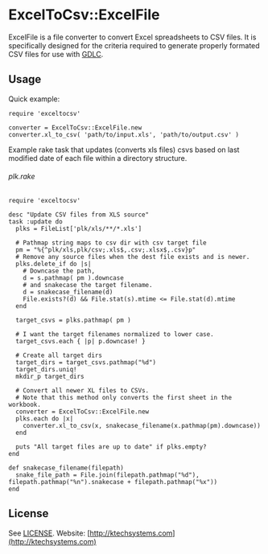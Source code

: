 # ExcelToCsv::ExcelFile

ExcelFile is a file converter to convert Excel spreadsheets to CSV files.
It is specifically designed for the criteria required to generate properly
formated CSV files for use with [GDLC](https://github.com/jmcaffee/gdlc).

## Usage

Quick example:

    require 'exceltocsv'

    converter = ExcelToCsv::ExcelFile.new
    converter.xl_to_csv( 'path/to/input.xls', 'path/to/output.csv' )

Example rake task that updates (converts xls files) csvs based on last modified
date of each file within a directory structure.

###### plk.rake

    require 'exceltocsv'

    desc "Update CSV files from XLS source"
    task :update do
      plks = FileList['plk/xls/**/*.xls']

      # Pathmap string maps to csv dir with csv target file
      pm = "%{^plk/xls,plk/csv;.xls$,.csv;.xlsx$,.csv}p"
      # Remove any source files when the dest file exists and is newer.
      plks.delete_if do |s|
        # Downcase the path,
        d = s.pathmap( pm ).downcase
        # and snakecase the target filename.
        d = snakecase_filename(d)
        File.exists?(d) && File.stat(s).mtime <= File.stat(d).mtime
      end

      target_csvs = plks.pathmap( pm )

      # I want the target filenames normalized to lower case.
      target_csvs.each { |p| p.downcase! }

      # Create all target dirs
      target_dirs = target_csvs.pathmap("%d")
      target_dirs.uniq!
      mkdir_p target_dirs

      # Convert all newer XL files to CSVs.
      # Note that this method only converts the first sheet in the workbook.
      converter = ExcelToCsv::ExcelFile.new
      plks.each do |x|
        converter.xl_to_csv(x, snakecase_filename(x.pathmap(pm).downcase))
      end

      puts "All target files are up to date" if plks.empty?
    end

    def snakecase_filename(filepath)
      snake_file_path = File.join(filepath.pathmap("%d"), filepath.pathmap("%n").snakecase + filepath.pathmap("%x"))
    end

## License

See [LICENSE](https://github.com/jmcaffee/exceltocsv/LICENSE).
Website: [http://ktechsystems.com](http://ktechsystems.com)

